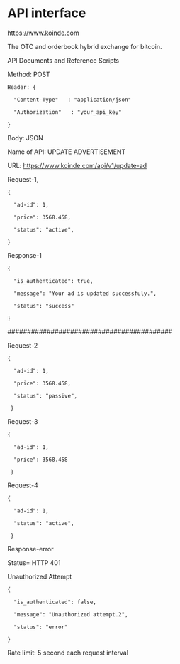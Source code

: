# API interface
https://www.koinde.com 

The OTC and orderbook hybrid exchange for bitcoin.


API Documents and Reference Scripts


Method: POST

    Header: {

      "Content-Type"   : "application/json"

      "Authorization"   : "your_api_key"

    }


Body: JSON


Name of API: UPDATE ADVERTISEMENT


URL: https://www.koinde.com/api/v1/update-ad

Request-1,

    {

      "ad-id": 1,

      "price": 3568.458,

      "status": "active",

    }
 
 

Response-1

    {

      "is_authenticated": true,

      "message": "Your ad is updated successfuly.",

      "status": "success"

    }



##########################################

Request-2

    {

      "ad-id": 1,

      "price": 3568.458,

      "status": "passive",

     }
 
Request-3

    {

      "ad-id": 1,

      "price": 3568.458

     }
 
Request-4

    {

      "ad-id": 1,

      "status": "active",

     }

Response-error


Status= HTTP 401 

Unauthorized Attempt


    {

      "is_authenticated": false,

      "message": "Unauthorized attempt.2",

      "status": "error"

    }


Rate limit: 5 second each request interval


